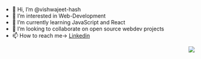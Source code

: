 - 👋 Hi, I’m @vishwajeet-hash
- 👀 I’m interested in Web-Development
- 🌱 I’m currently learning JavaScript and React
- 💞️ I’m looking to collaborate on open source webdev projects
- 📫 How to reach me-> [Linkedin](https://www.linkedin.com/in/vishwajeet01/)

<img align="right" src="https://github-readme-stats.vercel.app/api?username=babysor&show_icons=true&icon_color=805AD5&text_color=718096&bg_color=ffffff&hide_title=true" />
<!---
vishwajeet-hash/vishwajeet-hash is a ✨ special ✨ repository because its `README.md` (this file) appears on your GitHub profile.
You can click the Preview link to take a look at your changes.
--->
